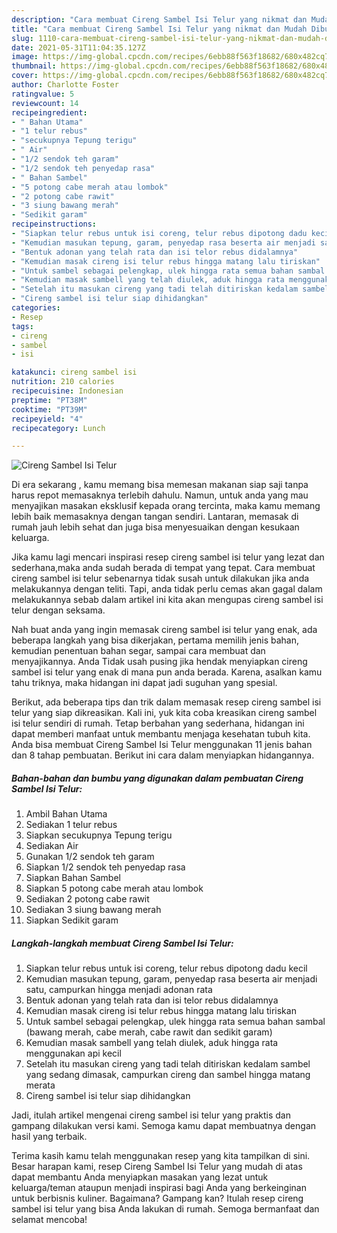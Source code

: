 ```yaml
---
description: "Cara membuat Cireng Sambel Isi Telur yang nikmat dan Mudah Dibuat"
title: "Cara membuat Cireng Sambel Isi Telur yang nikmat dan Mudah Dibuat"
slug: 1110-cara-membuat-cireng-sambel-isi-telur-yang-nikmat-dan-mudah-dibuat
date: 2021-05-31T11:04:35.127Z
image: https://img-global.cpcdn.com/recipes/6ebb88f563f18682/680x482cq70/cireng-sambel-isi-telur-foto-resep-utama.jpg
thumbnail: https://img-global.cpcdn.com/recipes/6ebb88f563f18682/680x482cq70/cireng-sambel-isi-telur-foto-resep-utama.jpg
cover: https://img-global.cpcdn.com/recipes/6ebb88f563f18682/680x482cq70/cireng-sambel-isi-telur-foto-resep-utama.jpg
author: Charlotte Foster
ratingvalue: 5
reviewcount: 14
recipeingredient:
- " Bahan Utama"
- "1 telur rebus"
- "secukupnya Tepung terigu"
- " Air"
- "1/2 sendok teh garam"
- "1/2 sendok teh penyedap rasa"
- " Bahan Sambel"
- "5 potong cabe merah atau lombok"
- "2 potong cabe rawit"
- "3 siung bawang merah"
- "Sedikit garam"
recipeinstructions:
- "Siapkan telur rebus untuk isi coreng, telur rebus dipotong dadu kecil"
- "Kemudian masukan tepung, garam, penyedap rasa beserta air menjadi satu, campurkan hingga menjadi adonan rata"
- "Bentuk adonan yang telah rata dan isi telor rebus didalamnya"
- "Kemudian masak cireng isi telur rebus hingga matang lalu tiriskan"
- "Untuk sambel sebagai pelengkap, ulek hingga rata semua bahan sambal (bawang merah, cabe merah, cabe rawit dan sedikit garam)"
- "Kemudian masak sambell yang telah diulek, aduk hingga rata menggunakan api kecil"
- "Setelah itu masukan cireng yang tadi telah ditiriskan kedalam sambel yang sedang dimasak, campurkan cireng dan sambel hingga matang merata"
- "Cireng sambel isi telur siap dihidangkan"
categories:
- Resep
tags:
- cireng
- sambel
- isi

katakunci: cireng sambel isi 
nutrition: 210 calories
recipecuisine: Indonesian
preptime: "PT38M"
cooktime: "PT39M"
recipeyield: "4"
recipecategory: Lunch

---
```



![Cireng Sambel Isi Telur](https://img-global.cpcdn.com/recipes/6ebb88f563f18682/680x482cq70/cireng-sambel-isi-telur-foto-resep-utama.jpg)

Di era  sekarang , kamu memang bisa memesan makanan siap saji tanpa harus repot memasaknya terlebih dahulu. Namun, untuk anda yang mau menyajikan masakan eksklusif kepada orang tercinta, maka kamu memang lebih baik memasaknya dengan tangan sendiri. Lantaran, memasak di rumah jauh lebih sehat dan juga bisa menyesuaikan dengan kesukaan keluarga.

Jika kamu lagi mencari inspirasi resep cireng sambel isi telur yang lezat dan sederhana,maka anda sudah berada di tempat yang tepat. Cara membuat cireng sambel isi telur  sebenarnya tidak susah untuk dilakukan jika anda melakukannya dengan teliti. Tapi, anda tidak perlu cemas akan gagal dalam melakukannya 
sebab dalam artikel ini kita akan mengupas cireng sambel isi telur dengan seksama.  



Nah buat anda yang ingin memasak cireng sambel isi telur yang enak, ada beberapa langkah yang bisa dikerjakan, pertama memilih jenis bahan, kemudian penentuan bahan segar, sampai cara membuat dan menyajikannya. Anda Tidak usah pusing jika hendak menyiapkan cireng sambel isi telur yang enak di mana pun anda berada. Karena, asalkan kamu  tahu triknya, maka hidangan ini dapat jadi suguhan yang spesial.

Berikut, ada beberapa tips dan trik dalam memasak resep cireng sambel isi telur yang siap dikreasikan. Kali ini, yuk kita coba kreasikan cireng sambel isi telur sendiri di rumah. Tetap berbahan yang sederhana, hidangan ini dapat memberi manfaat untuk membantu menjaga kesehatan tubuh kita. Anda bisa membuat Cireng Sambel Isi Telur menggunakan 11 jenis bahan dan 8 tahap pembuatan. Berikut ini cara dalam menyiapkan hidangannya.

<!--inarticleads1-->

##### Bahan-bahan dan bumbu yang digunakan dalam pembuatan Cireng Sambel Isi Telur:

1. Ambil  Bahan Utama
1. Sediakan 1 telur rebus
1. Siapkan secukupnya Tepung terigu
1. Sediakan  Air
1. Gunakan 1/2 sendok teh garam
1. Siapkan 1/2 sendok teh penyedap rasa
1. Siapkan  Bahan Sambel
1. Siapkan 5 potong cabe merah atau lombok
1. Sediakan 2 potong cabe rawit
1. Sediakan 3 siung bawang merah
1. Siapkan Sedikit garam




<!--inarticleads2-->

##### Langkah-langkah membuat Cireng Sambel Isi Telur:

1. Siapkan telur rebus untuk isi coreng, telur rebus dipotong dadu kecil
1. Kemudian masukan tepung, garam, penyedap rasa beserta air menjadi satu, campurkan hingga menjadi adonan rata
1. Bentuk adonan yang telah rata dan isi telor rebus didalamnya
1. Kemudian masak cireng isi telur rebus hingga matang lalu tiriskan
1. Untuk sambel sebagai pelengkap, ulek hingga rata semua bahan sambal (bawang merah, cabe merah, cabe rawit dan sedikit garam)
1. Kemudian masak sambell yang telah diulek, aduk hingga rata menggunakan api kecil
1. Setelah itu masukan cireng yang tadi telah ditiriskan kedalam sambel yang sedang dimasak, campurkan cireng dan sambel hingga matang merata
1. Cireng sambel isi telur siap dihidangkan




Jadi, itulah artikel mengenai  cireng sambel isi telur  yang praktis dan gampang dilakukan versi kami. Semoga kamu dapat membuatnya dengan hasil yang terbaik. 

Terima kasih kamu telah menggunakan resep yang kita tampilkan di sini. Besar harapan kami, resep  Cireng Sambel Isi Telur yang mudah di atas dapat membantu Anda menyiapkan masakan yang lezat untuk keluarga/teman ataupun menjadi inspirasi bagi Anda yang berkeinginan untuk berbisnis kuliner. Bagaimana? Gampang kan? Itulah resep cireng sambel isi telur yang bisa Anda lakukan di rumah. Semoga bermanfaat dan selamat mencoba!

